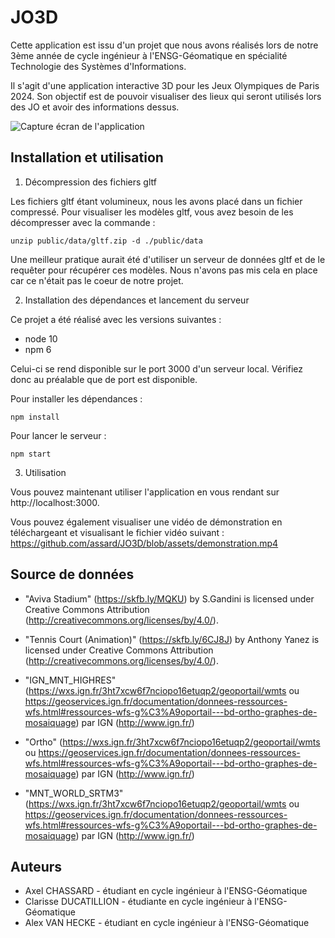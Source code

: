 # JO3D
Cette application est issu d'un projet que nous avons réalisés lors de notre 3ème année de cycle ingénieur à l'ENSG-Géomatique en spécialité Technologie des Systèmes d'Informations. 

Il s'agit d'une application interactive 3D pour les Jeux Olympiques de Paris 2024. Son objectif est de pouvoir visualiser des lieux qui seront utilisés lors des JO et avoir des informations dessus.

![Capture écran de l'application](../assets/screenshot_demo.png)

## Installation et utilisation 

1. Décompression des fichiers gltf

Les fichiers gltf étant volumineux, nous les avons placé dans un fichier compressé. Pour visualiser les modèles gltf, vous avez besoin de les décompresser avec la commande : 

    
    unzip public/data/gltf.zip -d ./public/data
    
Une meilleur pratique aurait été d'utiliser un serveur de données gltf et de le requêter pour récupérer ces modèles. Nous n'avons pas mis cela en place car ce n'était pas le coeur de notre projet.

2. Installation des dépendances et lancement du serveur

Ce projet a été réalisé avec les versions suivantes : 

- node 10
- npm 6

Celui-ci se rend disponible sur le port 3000 d'un serveur local. Vérifiez donc au préalable que de port est disponible. 

Pour installer les dépendances : 

    npm install

Pour lancer le serveur : 

    npm start

3. Utilisation

Vous pouvez maintenant utiliser l'application en vous rendant sur http://localhost:3000. 

Vous pouvez également visualiser une vidéo de démonstration en téléchargeant et visualisant le fichier vidéo suivant : https://github.com/assard/JO3D/blob/assets/demonstration.mp4

## Source de données 

- "Aviva Stadium" (https://skfb.ly/MQKU) by S.Gandini is licensed under Creative Commons Attribution (http://creativecommons.org/licenses/by/4.0/).

- "Tennis Court (Animation)" (https://skfb.ly/6CJ8J) by Anthony Yanez is licensed under Creative Commons Attribution (http://creativecommons.org/licenses/by/4.0/).

- "IGN_MNT_HIGHRES" (https://wxs.ign.fr/3ht7xcw6f7nciopo16etuqp2/geoportail/wmts ou https://geoservices.ign.fr/documentation/donnees-ressources-wfs.html#ressources-wfs-g%C3%A9oportail---bd-ortho-graphes-de-mosaiquage) par IGN (http://www.ign.fr/)

- "Ortho" (https://wxs.ign.fr/3ht7xcw6f7nciopo16etuqp2/geoportail/wmts ou https://geoservices.ign.fr/documentation/donnees-ressources-wfs.html#ressources-wfs-g%C3%A9oportail---bd-ortho-graphes-de-mosaiquage) par IGN (http://www.ign.fr/)

- "MNT_WORLD_SRTM3" (https://wxs.ign.fr/3ht7xcw6f7nciopo16etuqp2/geoportail/wmts ou https://geoservices.ign.fr/documentation/donnees-ressources-wfs.html#ressources-wfs-g%C3%A9oportail---bd-ortho-graphes-de-mosaiquage) par IGN (http://www.ign.fr/)


## Auteurs

- Axel CHASSARD - étudiant en cycle ingénieur à l'ENSG-Géomatique
- Clarisse DUCATILLION - étudiante en cycle ingénieur à l'ENSG-Géomatique
- Alex VAN HECKE - étudiant en cycle ingénieur à l'ENSG-Géomatique
